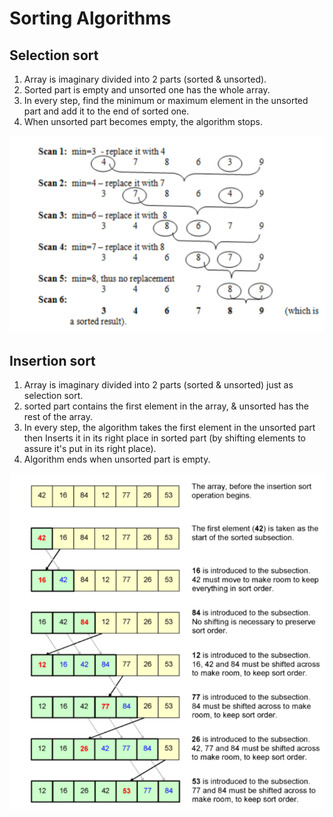 # Sorting Algorithms

## Selection sort

1. Array is imaginary divided into 2 parts (sorted & unsorted).
2. Sorted part is empty and unsorted one has the whole array.
3. In every step, find the minimum or maximum element in the unsorted part and add it to the end of sorted one.
4. When unsorted part becomes empty, the algorithm stops.

![selection sort visual](images/selectionSort.png)

## Insertion sort

1. Array is imaginary divided into 2 parts (sorted & unsorted) just as selection sort.
2. sorted part contains the first element in the array, & unsorted has the rest of the array.
3. In every step, the algorithm takes the first element in the unsorted part then Inserts it in its right place in sorted part (by shifting elements to assure it's put in its right place).
4. Algorithm ends when unsorted part is empty.

![insertion sort visual](images/insertionSort.png)




